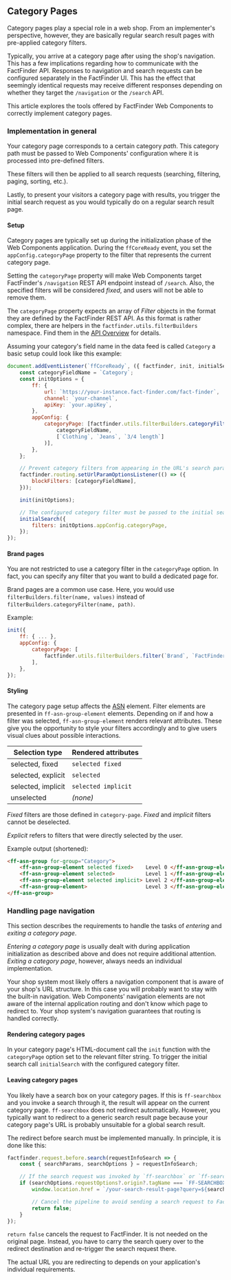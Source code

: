 ## Category Pages

Category pages play a special role in a web shop.
From an implementer's perspective, however, they are basically regular search result pages with pre-applied category filters.

Typically, you arrive at a category page after using the shop's navigation.
This has a few implications regarding how to communicate with the FactFinder API.
Responses to navigation and search requests can be configured separately in the FactFinder UI.
This has the effect that seemingly identical requests may receive different responses depending on whether they target the `/navigation` or the `/search` API.

This article explores the tools offered by FactFinder Web Components to correctly implement category pages.


### Implementation in general

Your category page corresponds to a certain category _path_.
This category path must be passed to Web Components' configuration where it is processed into pre-defined filters.

These filters will then be applied to all search requests (searching, filtering, paging, sorting, etc.).

Lastly, to present your visitors a category page with results, you trigger the initial search request as you would typically do on a regular search result page.


#### Setup

Category pages are typically set up during the initialization phase of the Web Components application.
During the `ffCoreReady` event, you set the `appConfig.categoryPage` property to the filter that represents the current category page.

Setting the `categoryPage` property will make Web Components target FactFinder's `/navigation` REST API endpoint instead of `/search`.
Also, the specified filters will be considered _fixed_, and users will not be able to remove them.

The `categoryPage` property expects an array of _Filter_ objects in the format they are defined by the FactFinder REST API.
As this format is rather complex, there are helpers in the `factfinder.utils.filterBuilders` namespace.
Find them in the [API Overview](/api/5.x/core-overview) for details.

Assuming your category's field name in the data feed is called `Category` a basic setup could look like this example:

```js
document.addEventListener(`ffCoreReady`, ({ factfinder, init, initialSearch }) => {
    const categoryFieldName = `Category`;
    const initOptions = {
        ff: {
            url: `https://your-instance.fact-finder.com/fact-finder`,
            channel: `your-channel`,
            apiKey: `your.apiKey`,
        },
        appConfig: {
            categoryPage: [factfinder.utils.filterBuilders.categoryFilter(
                categoryFieldName,
                [`Clothing`, `Jeans`, `3/4 length`]
            )],
        },
    };

    // Prevent category filters from appearing in the URL's search parameters.
    factfinder.routing.setUrlParamOptionsListener(() => ({
        blockFilters: [categoryFieldName],
    }));

    init(initOptions);

    // The configured category filter must be passed to the initial search request.
    initialSearch({
        filters: initOptions.appConfig.categoryPage,
    });
});
```


#### Brand pages

You are not restricted to use a category filter in the `categoryPage` option.
In fact, you can specify any filter that you want to build a dedicated page for.

Brand pages are a common use case.
Here, you would use `filterBuilders.filter(name, values)` instead of `filterBuilders.categoryFilter(name, path)`.

Example:

```js
init({
    ff: { ... },
    appConfig: {
        categoryPage: [
            factfinder.utils.filterBuilders.filter(`Brand`, `FactFinder Merch`),
        ],
    },
});
```


#### Styling

The category page setup affects the [ASN](/api/5.x/ff-asn) element.
Filter elements are presented in `ff-asn-group-element` elements.
Depending on if and how a filter was selected, `ff-asn-group-element` renders relevant attributes.
These give you the opportunity to style your filters accordingly and to give users visual clues about possible interactions.

| Selection type     | Rendered attributes |
|--------------------|---------------------|
| selected, fixed    | `selected fixed`    |
| selected, explicit | `selected`          |
| selected, implicit | `selected implicit` |
| unselected         | _(none)_            |

_Fixed_ filters are those defined in `category-page`.
_Fixed_ and _implicit_ filters cannot be deselected.

_Explicit_ refers to filters that were directly selected by the user.

Example output (shortened):
```html
<ff-asn-group for-group="Category">
    <ff-asn-group-element selected fixed>    Level 0 </ff-asn-group-element>
    <ff-asn-group-element selected>          Level 1 </ff-asn-group-element>
    <ff-asn-group-element selected implicit> Level 2 </ff-asn-group-element>
    <ff-asn-group-element>                   Level 3 </ff-asn-group-element>
</ff-asn-group>
```


### Handling page navigation

This section describes the requirements to handle the tasks of _entering_ and _exiting a category page_.

_Entering a category page_ is usually dealt with during application initialization as described above and does not require additional attention.
_Exiting a category page_, however, always needs an individual implementation.

Your shop system most likely offers a navigation component that is aware of your shop's URL structure.
In this case you will probably want to stay with the built-in navigation.
Web Components' navigation elements are not aware of the internal application routing and don't know which page to redirect to.
Your shop system's navigation guarantees that routing is handled correctly.


#### Rendering category pages

In your category page's HTML-document call the `init` function with the `categoryPage` option set to the relevant filter string.
To trigger the initial search call `initialSearch` with the configured category filter.


#### Leaving category pages

You likely have a search box on your category pages.
If this is `ff-searchbox` and you invoke a search through it, the result will appear on the current category page.
`ff-searchbox` does not redirect automatically.
However, you typically want to redirect to a generic search result page because your category page's URL is probably unsuitable for a global search result.

The redirect before search must be implemented manually.
In principle, it is done like this:

```js
factfinder.request.before.search(requestInfoSearch => {
    const { searchParams, searchOptions } = requestInfoSearch;

    // If the search request was invoked by `ff-searchbox` or `ff-searchbutton`, `searchOptions.requestOptions.origin` will be a reference to the `ff-searchbox` element.
    if (searchOptions.requestOptions?.origin?.tagName === `FF-SEARCHBOX`) {
        window.location.href = `/your-search-result-page?query=${searchParams.query}`;

        // Cancel the pipeline to avoid sending a search request to FactFinder before the redirect is complete.
        return false;
    }
});
```

`return false` cancels the request to FactFinder.
It is not needed on the original page.
Instead, you have to carry the search query over to the redirect destination and re-trigger the search request there.

The actual URL you are redirecting to depends on your application's individual requirements.
